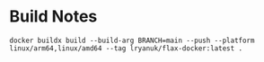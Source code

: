 # Build Notes

```
docker buildx build --build-arg BRANCH=main --push --platform linux/arm64,linux/amd64 --tag lryanuk/flax-docker:latest .
```